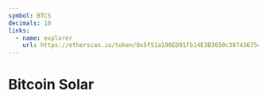 ```yaml
---
symbol: BTCS
decimals: 18
links:
  - name: explorer
    url: https://etherscan.io/token/0x5f51a196ED91Fb14E3B3650c30743675c9a429Be
---
```


# Bitcoin Solar
